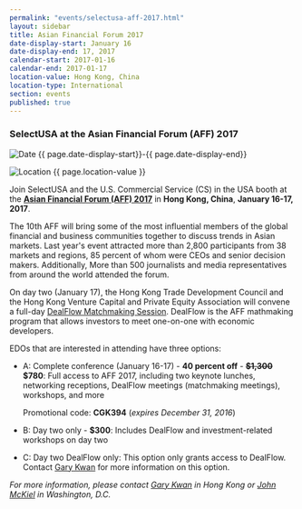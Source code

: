 ```yaml
---
permalink: "events/selectusa-aff-2017.html"
layout: sidebar
title: Asian Financial Forum 2017
date-display-start: January 16
date-display-end: 17, 2017
calendar-start: 2017-01-16
calendar-end: 2017-01-17
location-value: Hong Kong, China
location-type: International
section: events
published: true
---
```


### SelectUSA at the Asian Financial Forum (AFF) 2017

![Date](https://google.github.io/material-design-icons/action/svg/design/ic_event_24px.svg "Date") {{ page.date-display-start}}-{{ page.date-display-end}}

![Location](http://google.github.io/material-design-icons/social/svg/design/ic_location_city_24px.svg "Location") {{ page.location-value }}

Join SelectUSA and the U.S. Commercial Service (CS) in the USA booth at the **[Asian Financial Forum (AFF) 2017](http://www.asianfinancialforum.com/en/index.htm)** in **Hong Kong, China**, **January 16-17, 2017**. 

The 10th AFF will bring some of the most influential members of the global financial and business communities together to discuss trends in Asian markets. Last year's event attracted more than 2,800 participants from 38 markets and regions, 85 percent of whom were CEOs and senior decision makers. Additionally, More than 500 journalists and media representatives from around the world attended the forum.

On day two (January 17), the Hong Kong Trade Development Council and the Hong Kong Venture Capital and Private Equity Association will convene a full-day [DealFlow Matchmaking Session](http://www.asianfinancialforum.com/en/info_deal.htm). DealFlow is the AFF mathmaking program that allows investors to meet one-on-one with economic developers.

EDOs that are interested in attending have three options:

* A: Complete conference (January 16-17) - **40 percent off** - **<strike>$1,300</strike> $780**: Full access to AFF 2017, including two keynote lunches, networking receptions, DealFlow meetings (matchmaking meetings), workshops, and more

  Promotional code: **CGK394** (_expires December 31, 2016_)

* B: Day two only - **$300**: Includes DealFlow and investment-related workshops on day two

* C: Day two DealFlow only: This option only grants access to DealFlow. Contact [Gary Kwan](mailto:gary.kwan@trade.gov) for more information on this option.


_For more information, please contact [Gary Kwan](mailto:gary.kwan@trade.gov) in Hong Kong or [John McKiel](mailto:john.mckiel@trade.gov) in Washington, D.C._
